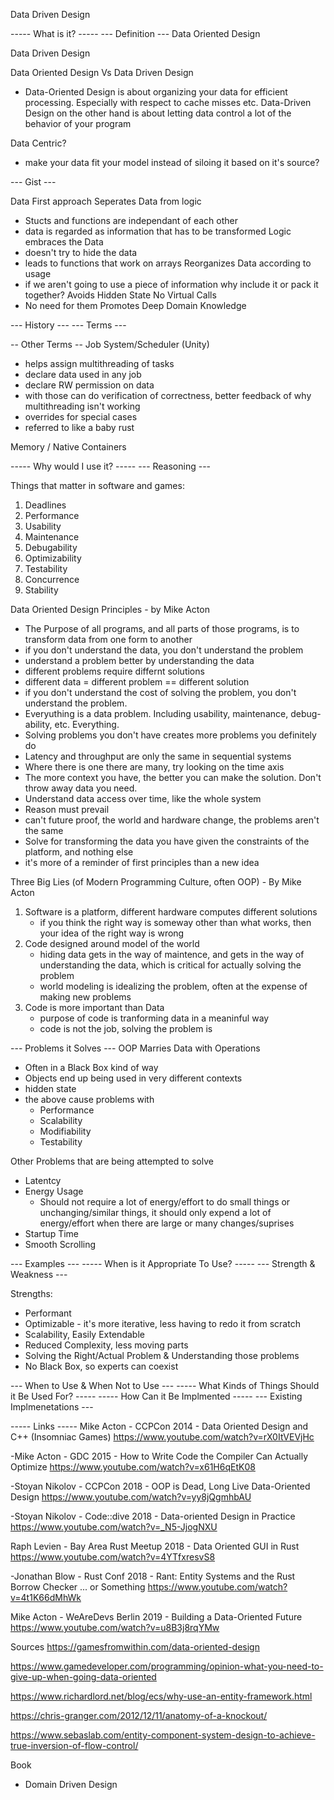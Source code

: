 Data Driven Design

----- What is it? -----
--- Definition ---
Data Oriented Design

Data Driven Design


Data Oriented Design Vs Data Driven Design
- Data-Oriented Design is about organizing your data for efficient processing. Especially with respect to cache misses etc. Data-Driven Design on the other hand is about letting data control a lot of the behavior of your program

Data Centric?
- make your data fit your model instead of siloing it based on it's source?



--- Gist ---

Data First approach
Seperates Data from logic
- Stucts and functions are independant of each other
- data is regarded as information that has to be transformed
Logic embraces the Data
- doesn't try to hide the data
- leads to functions that work on arrays
Reorganizes Data according to usage
- if we aren't going to use a piece of information why include it or pack it together?
Avoids Hidden State
No Virtual Calls
- No need for them
Promotes Deep Domain Knowledge

--- History ---
--- Terms ---

-- Other Terms --
Job System/Scheduler (Unity)
- helps assign multithreading of tasks
- declare data used in any job
- declare RW permission on data
- with those can do verification of correctness, better feedback of why multithreading isn't working
- overrides for special cases
- referred to like a baby rust


Memory / Native Containers


----- Why would I use it? -----
--- Reasoning ---

Things that matter in software and games:
1. Deadlines
2. Performance
3. Usability
4. Maintenance
5. Debugability
6. Optimizability
7. Testability
8. Concurrence
9. Stability


Data Oriented Design Principles - by Mike Acton
- The Purpose of all programs, and all parts of those programs, is to transform data from one form to another
- if you don't understand the data, you don't understand the problem
- understand a problem better by understanding the data
- different problems require differnt solutions
- different data = different problem == different solution
- if you don't understand the cost of solving the problem, you don't understand the problem. 
- Everyuthing is a data problem. Including usability, maintenance, debug-ability, etc. Everything.
- Solving problems you don't have creates more problems you definitely do
- Latency and throughput are only the same in sequential systems
- Where there is one there are many, try looking on the time axis
- The more context you have, the better you can make the solution. Don't throw away data you need.
- Understand data access over time, like the whole system
- Reason must prevail
- can't future proof, the world and hardware change, the problems aren't the same
- Solve for transforming the data you have given the constraints of the platform, and nothing else
- it's more of a reminder of first principles than a new idea


Three Big Lies (of Modern Programming Culture, often OOP) - By Mike Acton
1. Software is a platform, different hardware computes different solutions
    - if you think the right way is someway other than what works, then your idea of the right way is wrong
2. Code designed around model of the world
    - hiding data gets in the way of maintence, and gets in the way of understanding the data, which is critical for actually solving the problem
    - world modeling is idealizing the problem, often at the expense of making new problems
3. Code is more important than Data
    - purpose of code is tranforming data in a meaninful way
    - code is not the job, solving the problem is

--- Problems it Solves ---
OOP Marries Data with Operations
- Often in a Black Box kind of way
- Objects end up being used in very different contexts
- hidden state
- the above cause problems with 
    - Performance
    - Scalability
    - Modifiability
    - Testability

Other Problems that are being attempted to solve
- Latentcy 
- Energy Usage
    - Should not require a lot of energy/effort to do small things or unchanging/similar things, it should only expend a lot of energy/effort when there are large or many changes/suprises
- Startup Time
- Smooth Scrolling

--- Examples ---
----- When is it Appropriate To Use? -----
--- Strength & Weakness ---

Strengths:
- Performant
- Optimizable - it's more iterative, less having to redo it from scratch
- Scalability, Easily Extendable
- Reduced Complexity, less moving parts
- Solving the Right/Actual Problem & Understanding those problems
- No Black Box, so experts can coexist 

--- When to Use & When Not to Use ---
----- What Kinds of Things Should it Be Used For? -----
----- How Can it Be Implmented -----
--- Existing Implmenetations ---



----- Links -----
Mike Acton - CCPCon 2014 - Data Oriented Design and C++ (Insomniac Games)
https://www.youtube.com/watch?v=rX0ItVEVjHc

-Mike Acton - GDC 2015 - How to Write Code the Compiler Can Actually Optimize
https://www.youtube.com/watch?v=x61H6qEtK08

-Stoyan Nikolov - CCPCon 2018 - OOP is Dead, Long Live Data-Oriented Design
https://www.youtube.com/watch?v=yy8jQgmhbAU

-Stoyan Nikolov - Code::dive 2018 - Data-oriented Design in Practice
https://www.youtube.com/watch?v=_N5-JjogNXU

Raph Levien - Bay Area Rust Meetup 2018 - Data Oriented GUI in Rust
https://www.youtube.com/watch?v=4YTfxresvS8

-Jonathan Blow - Rust Conf 2018 - Rant: Entity Systems and the Rust Borrow Checker ... or Something
https://www.youtube.com/watch?v=4t1K66dMhWk

Mike Acton - WeAreDevs Berlin 2019 - Building a Data-Oriented Future
https://www.youtube.com/watch?v=u8B3j8rqYMw


Sources
https://gamesfromwithin.com/data-oriented-design

https://www.gamedeveloper.com/programming/opinion-what-you-need-to-give-up-when-going-data-oriented

https://www.richardlord.net/blog/ecs/why-use-an-entity-framework.html

https://chris-granger.com/2012/12/11/anatomy-of-a-knockout/

https://www.sebaslab.com/entity-component-system-design-to-achieve-true-inversion-of-flow-control/


Book
- Domain Driven Design

